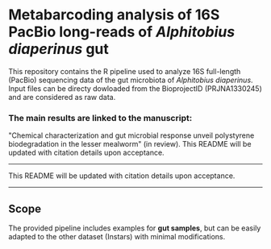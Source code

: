 # Metabarcoding analysis of 16S PacBio long-reads of _Alphitobius diaperinus_ gut
This repository contains the R pipeline used to analyze 16S full-length (PacBio) sequencing data of the gut microbiota of *Alphitobius diaperinus*.
Input files can be directy dowloaded from the BioprojectID (PRJNA1330245) and are considered as raw data.

### The main results are linked to the manuscript:
"Chemical characterization and gut microbial response unveil polystyrene biodegradation in the lesser mealworm" (in review). This README will be updated with citation details upon acceptance.

--- 

This README will be updated with citation details upon acceptance.

---

## Scope
The provided pipeline includes examples for **gut samples**, but can be easily adapted to the other dataset (Instars) with minimal modifications.
